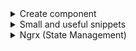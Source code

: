 <details> 
  <summary>Create component</summary>
  
  You can use the CLI. `ng g c nameComponent`
  
``` javascript
  @Component({
    selector: 'selector-name',
    templateUrl: 'name.component.html',
  })
  export class NameComponent implements OnInit {
    constructor() {}
    ngOnInit() {}
}
```

```html
<html>
  <head>
  </head>
  <body>
    <p>Hello, World!</p>
  </body>
</html>
```
</details>

<details> 
  <summary>Small and useful snippets</summary>
  
  - Route params subscribe
```javascript
this.route.paramMap
  .pipe(map(params => params.get('id')), tap(id => (this.id = +id)))
  .subscribe(id => {});
```
</details>

<!-- NgRx -->
<details> 
  <summary>Ngrx (State Management)</summary>

[NgRx](https://ngrx.io/) is the implementation of the Rx flux pattern. Is the most common state management library in Angular.

- Create an action

```typescript
export const action = createAction('[Source] Event', props<{ key: type }>());
```

- Create an effect

```typescript
effectName$ = createEffect(() => {
  return this.actions$.pipe(
    ofType(action),
    /** An EMPTY observable only emits completion. Replace with your own observable stream */
    operator(() => EMPTY)
  );
});
```

- Create an effect (API CALL)

```typescript
effectName$ = createEffect(() => {
  return this.actions$.pipe(
    ofType(FeatureActions.action),
    operator(() =>
      apiSource.pipe(
        map((data) => FeatureActions.actionSuccess({ data })),
        catchError((error) => of(FeatureActions.actionFailure({ error })))
      )
    )
  );
});
```

- Reducer

```typescript
const featureReducer = createReducer(
  initialState,
  on(featureActions.action, (state) => ({ ...state, prop: updatedValue }))
);
export function reducer(state: State | undefined, action: Action) {
  return featureReducer(state, action);
}
```

- Selector

```typescript
export const selectFeatureProperty = createSelector(
  selectFeature,
  (state: FeatureState, props) => selectLogic
);
```

- Debugging trick: To help you debug you can add this piece of code to your effects:

```typescript
// Debugging purposes only
init$ = createEffect(
  () =>
    this.actions$.pipe(
      ofType(XX),
      tap((action) => console.log('[YY State] Debugging effects', action))
    ),
  { dispatch: false }
);
```

</details>
